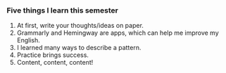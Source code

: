 ### Five things I learn this semester

1)	At first, write your thoughts/ideas on paper. 
2)	Grammarly and Hemingway are apps, which can help me improve my English. 
3)	I learned many ways to describe a pattern.
4)	Practice brings success.
5)	Content, content, content!
